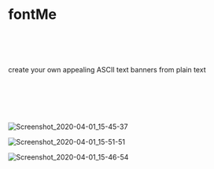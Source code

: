 # fontMe
<br><br><br><br>
create your own appealing ASCII text banners from plain text
<br><br><br><br><br><br>

![Screenshot_2020-04-01_15-45-37](https://user-images.githubusercontent.com/48766198/78138855-439f7f80-7430-11ea-8911-c0a1754f02de.png)


![Screenshot_2020-04-01_15-51-51](https://user-images.githubusercontent.com/48766198/78139168-c1fc2180-7430-11ea-81de-301c62ecf4f2.png)


![Screenshot_2020-04-01_15-46-54](https://user-images.githubusercontent.com/48766198/78138864-469a7000-7430-11ea-9a4c-11716e7e0156.png)
